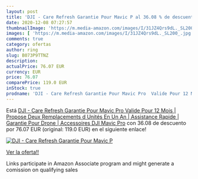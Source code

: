 ```yaml
---
layout: post
title: 'DJI - Care Refresh Garantie Pour Mavic P al 36.08 % de descuento'
date: 2020-12-08 07:27:57
thumbnailImage: 'https://m.media-amazon.com/images/I/31JZ4Qrs9dL._SL200_.jpg'
images: [ 'https://m.media-amazon.com/images/I/31JZ4Qrs9dL._SL200_.jpg' ]
comments: true
category: ofertas
author: ring
slug: B073P9TTNZ
description:
actualPrice: 76.07 EUR
currency: EUR
price: 76.07
comparePrice: 119.0 EUR
inStock: true
prodname: 'DJI - Care Refresh Garantie Pour Mavic Pro  Valide Pour 12 Mois  | Propose Deux Remplacements d Unités En Un An | Assistance Rapide | Garantie Pour Drone | Accessoires DJI Mavic Pro'
---
```


Está [DJI - Care Refresh Garantie Pour Mavic Pro  Valide Pour 12 Mois  | Propose Deux Remplacements d Unités En Un An | Assistance Rapide | Garantie Pour Drone | Accessoires DJI Mavic Pro](https://www.amazon.fr/dp/B073P9TTNZ/?tag=tolees0d-21) con 36.08 de descuento por 76.07 EUR (original: 119.0 EUR) en el siguiente enlace!

[![DJI - Care Refresh Garantie Pour Mavic P](https://m.media-amazon.com/images/I/31JZ4Qrs9dL._SL200_.jpg)](https://www.amazon.fr/dp/B073P9TTNZ/?tag=tolees0d-21)

[Ver la oferta!!](https://www.amazon.fr/dp/B073P9TTNZ/?tag=tolees0d-21)

Links participate in Amazon Associate program and might generate a comission on qualifying sales


